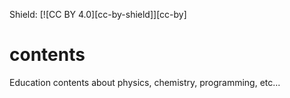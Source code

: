 Shield: [![CC BY 4.0][cc-by-shield]][cc-by]

# contents
Education contents about physics, chemistry, programming, etc...
